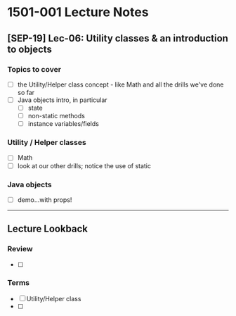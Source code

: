 # 1501-001 Lecture Notes

## [SEP-19] Lec-06: Utility classes & an introduction to objects

### Topics to cover

- [ ] the Utility/Helper class concept - like Math and all the drills we've done so far
- [ ] Java objects intro, in particular
  - [ ] state
  - [ ] non-static methods
  - [ ] instance variables/fields

### Utility / Helper classes

- [ ] Math
- [ ] look at our other drills; notice the use of static

### Java objects

- [ ] demo...with props!

---

## Lecture Lookback

### Review

- [ ]

### Terms

- [ ] Utility/Helper class
- [ ]
